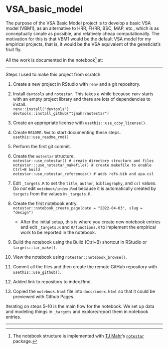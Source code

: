 
<!-- README.md is generated from README.Rmd. Please edit that file -->

# VSA_basic_model

<!-- badges: start -->
<!-- badges: end -->

The purpose of the VSA Basic Model project is to develop a basic VSA
model (VBM1), as an alternative to HRR, FHRR, BSC, MAP, etc., which is
as conceptually simple as possible, and relatively cheap
computationally. The motivation for this is that VBM1 would be the
default VSA model for my empirical projects, that is, it would be the
VSA equivalent of the geneticist’s fruit fly.

<!--
What is special about using `README.Rmd` instead of just `README.md`? You can include R chunks.
You'll still need to render `README.Rmd` regularly, to keep `README.md` up-to-date. `devtools::build_readme()` is handy for this. You could also use GitHub Actions to re-render `README.Rmd` every time you push. An example workflow can be found here: <https://github.com/r-lib/actions/tree/v1/examples>.

You can also embed plots.
In that case, don't forget to commit and push the resulting figure files, so they display on GitHub. 
-->

All the work is documented in the notebook[^1] at:

------------------------------------------------------------------------

Steps I used to make this project from scratch.

1.  Create a new project in RStudio with `renv` and a git repository.

2.  Install `devtools` and `notestar`. This takes a while because `renv`
    starts with an empty project library and there are lots of
    dependencies to install.  
    `renv::install("devtools")`  
    `devtools::install_github("tjmahr/notestar")`

3.  Create an appropriate license with `usethis::use_ccby_license()`.

4.  Create `README.Rmd` to start documenting these steps.  
    `usethis::use_readme_rmd()`

5.  Perform the first git commit.

6.  Create the `notestar` structure.  
    `notestar::use_notestar() # create directory structure and files`  
    `notestar:::use_notestar_makefile() # create makefile to enable Ctrl+B build`  
    `notestar::use_notestar_references() # adds refs.bib and apa.csl`

7.  Edit `_targets.R` to set the `title`, `author`, `bibliography`, and
    `csl` values. Do *not* edit `notebook/index.Rmd` because it is
    automatically created by `targets` from the values in `_targets.R`.

8.  Create the first notebook entry.  
    `notestar::notebook_create_page(date = "2022-04-03", slug = "design")`

    -   After the initial setup, this is where you create new notebook
        entries and edit `_targets.R` and `R/functions.R` to implement
        the empirical work to be reported in the notebook.

9.  Build the notebook using the Build (Ctrl+B) shortcut in RStudio or
    `targets::tar_make()`.

10. View the notebook using `notestar::notebook_browse()`.

11. Commit all the files and then create the remote GitHub repository
    with `usethis::use_github()`.

12. Added link to repository to index.Rmd.

13. Copied the `notebook.html` file into `docs/index.html` so that it
    could be previewed with Github Pages.

Iterating on steps 5–10 is the main flow for the notebook. We set up
data and modeling things in `_targets` and explore/report them in
notebook entries.

------------------------------------------------------------------------

<!--
How the data/modeling flow into the notebook entries and into the final
notebook:

```
{r graph, dpi = 144}
targets::tar_visnetwork(targets_only = TRUE)
```
-->

[^1]: The notebook structure is implemented with [TJ
    Mahr](https://www.tjmahr.com/)’s
    [`notestar`](https://github.com/tjmahr/notestar) package.
